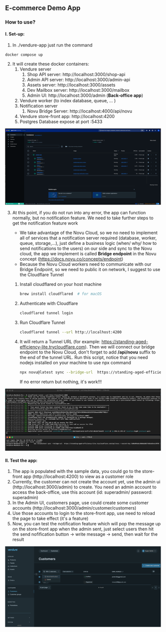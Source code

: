 ## E-commerce Demo App

### How to use?

#### I. Set-up:

1. In ./vendure-app just run the command

```sh
docker compose up
```

2. It will create these docker containers:
	1. Vendure server
		1. Shop API server: http://localhost:3000/shop-api 
		2. Admin API server: http://localhost:3000/admin-api 
		3. Assets server: http://localhost:3000/assets 
		4. Dev Mailbox server: http://localhost:3000/mailbox 
		5. Admin UI: http://localhost:3000/admin (**Back-office app**)
	2. Vendure worker (to index database, queue, ... )
	3. Notification server
		1. Novu Bridge Server: http://localhost:4000/api/novu
	4. Vendure store-front app: http://localhost:4200
	5. Postgres Database expose at port :5433


![img](./doc-assets/Pasted%20image%2020241016183147.png)

3. At this point, if you do not run into any error, the app can function normally, but no notification feature. We need to take further steps to get the notification feature work
   
   - We take advantage of the Novu Cloud, so we no need to implement all of services that a notification server required (database, worker, queue, storage,...), just define a business logic (when/ why/ how to send notifications to the users) on our side and sync to the Novu cloud, the app we implement is called **Bridge endpoint** in the Novu concept (https://docs.novu.co/concepts/endpoint)
   - Because the Novu Cloud workers need to communicate with our Bridge Endpoint, so we need to public it on network, I suggest to use the Cloudflare Tunnel
   
	1. Install cloudflared on your host machine 
	      
		```sh
		brew install cloudflared  # for macOS
		```
	  
	 2. Authenticate with Cloudflare
	    
		```sh
		cloudflared tunnel login
		```
	
	3. Run Cloudflare Tunnel
	   
		```sh
		cloudflared tunnel --url http://localhost:4200
		```

	4. It will return a Tunnel URL (for example: https://standing-aged-efficiency-lite.trycloudflare.com). Then we will connect our bridge endpoint to the Novu Cloud, don't forget to add **/api/novu** suffix to the end of the tunnel URL. Run this script, notice that you need nodejs installed on your machine to use npx command
	   
		```sh
		npx novu@latest sync --bridge-url  https://standing-aged-efficiency-lite.trycloudflare.com/api/novu --secret-key 5d8e8966bc3060ab827482ed2e4a78f0
		```
	   
	   If no error return but nothing, it's work!!!

![img](./doc-assets/Pasted%20image%2020241016183436.png)

#### II. Test the app:

1. The app is populated with the sample data, you could go to the store-front app (http://localhost:4200) to view as a customer role
2. Currently, the customer can not create the account yet, use the admin ui (http://localhost:3000/admin) to create. 
   You need an admin account to access the back-office, use this account (id: superadmin/ password: superadmin)
3. In the Admin UI, customers page, use could create some customer accounts (http://localhost:3000/admin/customer/customers)
4. Use those accounts to login to the store-front app, use need to reload the page to take effect (it's a feature)
5. Now, you can test the notification feature which will pop the message up on the store-front app when the admin sent, just select users then hit the send nofification button -> write message -> send, then wait for the result


![img](./doc-assets/Pasted%20image%2020241016182329.png)